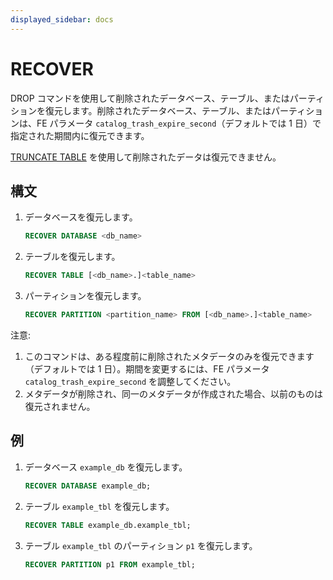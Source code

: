 ```yaml
---
displayed_sidebar: docs
---
```


# RECOVER

DROP コマンドを使用して削除されたデータベース、テーブル、またはパーティションを復元します。削除されたデータベース、テーブル、またはパーティションは、FE パラメータ `catalog_trash_expire_second`（デフォルトでは 1 日）で指定された期間内に復元できます。

[TRUNCATE TABLE](../table_bucket_part_index/TRUNCATE_TABLE.md) を使用して削除されたデータは復元できません。

## 構文

1. データベースを復元します。

    ```sql
    RECOVER DATABASE <db_name>
    ```

2. テーブルを復元します。

    ```sql
    RECOVER TABLE [<db_name>.]<table_name>
    ```

3. パーティションを復元します。

    ```sql
    RECOVER PARTITION <partition_name> FROM [<db_name>.]<table_name>
    ```

注意:

1. このコマンドは、ある程度前に削除されたメタデータのみを復元できます（デフォルトでは 1 日）。期間を変更するには、FE パラメータ `catalog_trash_expire_second` を調整してください。
2. メタデータが削除され、同一のメタデータが作成された場合、以前のものは復元されません。

## 例

1. データベース `example_db` を復元します。

    ```sql
    RECOVER DATABASE example_db;
    ```

2. テーブル `example_tbl` を復元します。

    ```sql
    RECOVER TABLE example_db.example_tbl;
    ```

3. テーブル `example_tbl` のパーティション `p1` を復元します。

    ```sql
    RECOVER PARTITION p1 FROM example_tbl;
    ```